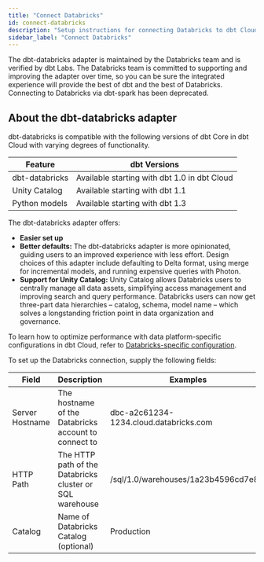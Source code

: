 ```yaml
---
title: "Connect Databricks"
id: connect-databricks
description: "Setup instructions for connecting Databricks to dbt Cloud"
sidebar_label: "Connect Databricks"
---
```


The dbt-databricks adapter is maintained by the Databricks team and is verified by dbt Labs. The Databricks team is committed to supporting and improving the adapter over time, so you can be sure the integrated experience will provide the best of dbt and the best of Databricks. Connecting to Databricks via dbt-spark has been deprecated.

## About the dbt-databricks adapter

dbt-databricks is compatible with the following versions of dbt Core in dbt Cloud with varying degrees of functionality. 

| Feature | dbt Versions |
| ----- | ----------- | 
| dbt-databricks | Available starting with dbt 1.0 in dbt Cloud|
| Unity Catalog | Available starting with dbt 1.1 | 
| Python models | Available starting with dbt 1.3 |

The dbt-databricks adapter offers:
- **Easier set up**
- **Better defaults:**
The dbt-databricks adapter is more opinionated, guiding users to an improved experience with less effort. Design choices of this adapter include defaulting to Delta format, using merge for incremental models, and running expensive queries with Photon.
- **Support for Unity Catalog:**
Unity Catalog allows Databricks users to centrally manage all data assets, simplifying access management and improving search and query performance. Databricks users can now get three-part data hierarchies – catalog, schema, model name – which solves a longstanding friction point in data organization and governance.

To learn how to optimize performance with data platform-specific configurations in dbt Cloud, refer to [Databricks-specific configuration](/resource-configs/databricks-configs).


To set up the Databricks connection, supply the following fields:

| Field | Description | Examples |
| ----- | ----------- | -------- |
| Server Hostname | The hostname of the Databricks account to connect to | dbc-a2c61234-1234.cloud.databricks.com |
| HTTP Path | The HTTP path of the Databricks cluster or SQL warehouse | /sql/1.0/warehouses/1a23b4596cd7e8fg |
| Catalog | Name of Databricks Catalog (optional) | Production |

<Lightbox src="/img/docs/dbt-cloud/cloud-configuring-dbt-cloud/dbt-databricks.png" title="Configuring a Databricks connection using the dbt-databricks adapter"/>
